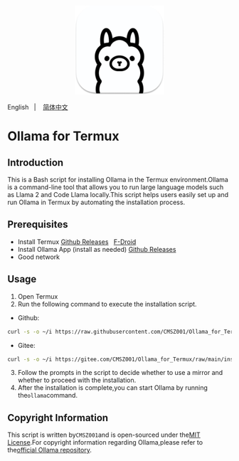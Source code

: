 <div align="center">
  <img alt="ollama" height="200px" src="./_images/ollama.png">
</div>

English
&nbsp;&nbsp;| &nbsp;&nbsp;
<a href="./README_zh-cn.md">简体中文</a>

# Ollama for Termux

## Introduction
This is a Bash script for installing Ollama in the Termux environment.Ollama is a command-line tool that allows you to run large language models such as Llama 2 and Code Llama locally.This script helps users easily set up and run Ollama in Termux by automating the installation process.

## Prerequisites

- Install Termux
[Github Releases](https://github.com/termux/termux-app/releases/latest)&nbsp;&nbsp;
[F-Droid](https://f-droid.org/en/packages/com.termux)
- Install Ollama App (install as needed)
[Github Releases](https://github.com/JHubi1/ollama-app/releases/latest)
- Good network

## Usage

1. Open Termux
2. Run the following command to execute the installation script.
* Github:
```bash
curl -s -o ~/i https://raw.githubusercontent.com/CMSZ001/Ollama_for_Termux/refs/heads/main/install.sh && bash ~/i
```
* Gitee:
```bash
curl -s -o ~/i https://gitee.com/CMSZ001/Ollama_for_Termux/raw/main/install.sh && bash ~/i
```
3. Follow the prompts in the script to decide whether to use a mirror and whether to proceed with the installation.
4. After the installation is complete,you can start Ollama by running the`ollama`command.

## Copyright Information
This script is written by`CMSZ001`and is open-sourced under the[MIT License](./LICENSE).For copyright information regarding Ollama,please refer to the[official Ollama repository](https://github.com/ollama/ollama).
